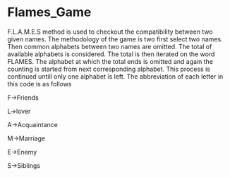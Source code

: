 # Flames_Game
F.L.A.M.E.S method is used to checkout the compatibility between two given names. The methodology of the game is two first select two names. Then common alphabets between two names are omitted. The total of available alphabets is considered. The total is then iterated on the word FLAMES. The alphabet at which the total ends is omitted and again the counting is started from next corresponding alphabet. This process is continued untill only one alphabet is left.
The abbreviation of each letter in this code is as follows

F->Friends

L->lover

A->Acquaintance

M->Marriage

E->Enemy

S->Siblings

